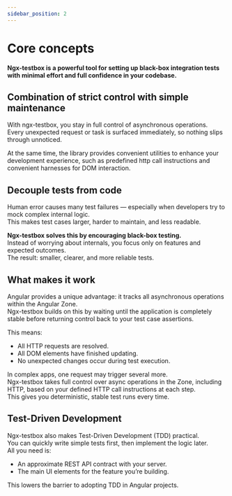 ```yaml
---
sidebar_position: 2
---
```


# Core concepts

**Ngx-testbox is a powerful tool for setting up black-box integration tests with minimal effort and full confidence in your codebase.**

## Combination of strict control with simple maintenance

With ngx-testbox, you stay in full control of asynchronous operations.  
Every unexpected request or task is surfaced immediately, so nothing slips through unnoticed.

At the same time, the library provides convenient utilities to enhance your development experience, such as predefined http call instructions and convenient harnesses for DOM interaction.

## Decouple tests from code

Human error causes many test failures — especially when developers try to mock complex internal logic.  
This makes test cases larger, harder to maintain, and less readable.

**Ngx-testbox solves this by encouraging black-box testing.**  
Instead of worrying about internals, you focus only on features and expected outcomes.  
The result: smaller, clearer, and more reliable tests.

## What makes it work

Angular provides a unique advantage: it tracks all asynchronous operations within the Angular Zone.  
Ngx-testbox builds on this by waiting until the application is completely stable before returning control back to your test case assertions.

This means:
- All HTTP requests are resolved.
- All DOM elements have finished updating.
- No unexpected changes occur during test execution.

In complex apps, one request may trigger several more.  
Ngx-testbox takes full control over async operations in the Zone, including HTTP, based on your defined HTTP call instructions at each step.  
This gives you deterministic, stable test runs every time.

## Test-Driven Development

Ngx-testbox also makes Test-Driven Development (TDD) practical.  
You can quickly write simple tests first, then implement the logic later.  
All you need is:
- An approximate REST API contract with your server.
- The main UI elements for the feature you’re building.

This lowers the barrier to adopting TDD in Angular projects.
